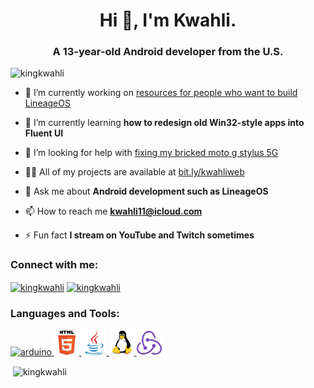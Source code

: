 <h1 align="center">Hi 👋, I'm Kwahli.</h1>
<h3 align="center">A 13-year-old Android developer from the U.S.</h3>

<p align="left"> <img src="https://komarev.com/ghpvc/?username=kingkwahli&label=Profile%20views&color=0e75b6&style=flat" alt="kingkwahli" /> </p>

- 🔭 I’m currently working on [resources for people who want to build LineageOS](https://github.com/kingkwahli/building_lineageos_resources)

- 🌱 I’m currently learning **how to redesign old Win32-style apps into Fluent UI**

- 🤝 I’m looking for help with [fixing my bricked moto g stylus 5G](https://xdaforums.com/t/help-flashing-my-moto-g-stylus-5g-2021.4688048/)

- 👨‍💻 All of my projects are available at [bit.ly/kwahliweb](bit.ly/kwahliweb)

- 💬 Ask me about **Android development such as LineageOS**

- 📫 How to reach me **kwahli11@icloud.com**

- ⚡ Fun fact **I stream on YouTube and Twitch sometimes**

<h3 align="left">Connect with me:</h3>
<p align="left">
<a href="https://www.youtube.com/c/kingkwahli" target="blank"><img align="center" src="https://raw.githubusercontent.com/rahuldkjain/github-profile-readme-generator/master/src/images/icons/Social/youtube.svg" alt="kingkwahli" height="30" width="40" /></a>
<a href="https://discord.gg/kingkwahli" target="blank"><img align="center" src="https://raw.githubusercontent.com/rahuldkjain/github-profile-readme-generator/master/src/images/icons/Social/discord.svg" alt="kingkwahli" height="30" width="40" /></a>
</p>

<h3 align="left">Languages and Tools:</h3>
<p align="left"> <a href="https://www.arduino.cc/" target="_blank" rel="noreferrer"> <img src="https://cdn.worldvectorlogo.com/logos/arduino-1.svg" alt="arduino" width="40" height="40"/> </a> <a href="https://www.w3.org/html/" target="_blank" rel="noreferrer"> <img src="https://raw.githubusercontent.com/devicons/devicon/master/icons/html5/html5-original-wordmark.svg" alt="html5" width="40" height="40"/> </a> <a href="https://www.java.com" target="_blank" rel="noreferrer"> <img src="https://raw.githubusercontent.com/devicons/devicon/master/icons/java/java-original.svg" alt="java" width="40" height="40"/> </a> <a href="https://www.linux.org/" target="_blank" rel="noreferrer"> <img src="https://raw.githubusercontent.com/devicons/devicon/master/icons/linux/linux-original.svg" alt="linux" width="40" height="40"/> </a> <a href="https://redux.js.org" target="_blank" rel="noreferrer"> <img src="https://raw.githubusercontent.com/devicons/devicon/master/icons/redux/redux-original.svg" alt="redux" width="40" height="40"/> </a> </p>

<p>&nbsp;<img align="center" src="https://github-readme-stats.vercel.app/api?username=kingkwahli&show_icons=true&theme=tokyonight&locale=en" alt="kingkwahli" /></p>

